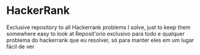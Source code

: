 # HackerRank
Exclusive repository to all Hackerrank problems I solve, just to keep them somewhere easy to look at
Reposit'orio exclusivo para todo e qualquer problema do hackerrank que eu resolver, só para manter eles em um lugar fácil de ver

